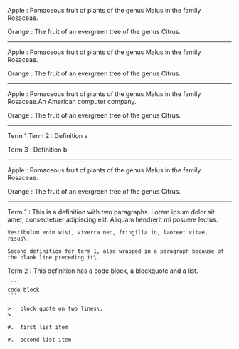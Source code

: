 ﻿Apple
:	Pomaceous fruit of plants of the genus Malus in the family Rosaceae\.

Orange
:	The fruit of an evergreen tree of the genus Citrus\.


----------------

Apple
:	Pomaceous fruit of plants of the genus Malus in the family Rosaceae\.

Orange
:	The fruit of an evergreen tree of the genus Citrus\.


----------------

Apple
:	Pomaceous fruit of plants of the genus Malus in the family Rosaceae\.An American computer company\.

Orange
:	The fruit of an evergreen tree of the genus Citrus\.


-----------------------

Term 1
Term 2
:	Definition a

Term 3
:	Definition b


---------------------------

Apple
:	Pomaceous fruit of plants of the genus Malus in the family Rosaceae\.
	

Orange
:	The fruit of an evergreen tree of the genus Citrus\.
	


-----------------------

Term 1
:	This is a definition with two paragraphs\. Lorem ipsum dolor sit amet, consectetuer adipiscing elit\. Aliquam hendrerit mi posuere lectus\.
	
	Vestibulum enim wisi, viverra nec, fringilla in, laoreet vitae, risus\.
	
	Second definition for term 1, also wrapped in a paragraph because of the blank line preceding it\.
	

Term 2
:	This definition has a code block, a blockquote and a list\.
	
	```
	code block.
	```
	
	>	block quote on two lines\.
	>	
	
	#.	first list item
	
	#.	second list item
	
	


